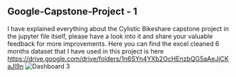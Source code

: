 ## Google-Capstone-Project - 1 
I have explained everything about the Cylistic Bikeshare capstone project in the jupyter file itself, 
please have a look into it and share your valuable feedback for more improvements.
Here you can find the excel cleaned 6 months dataset that I have used in this project is here https://drive.google.com/drive/folders/1n6SYn4YXb2OcHEnzbQG5aAeJjCKaJl9n
![Dashboard 3](https://user-images.githubusercontent.com/62151491/228126062-54462ab4-493c-4361-9eb0-02033eea96c4.png)
